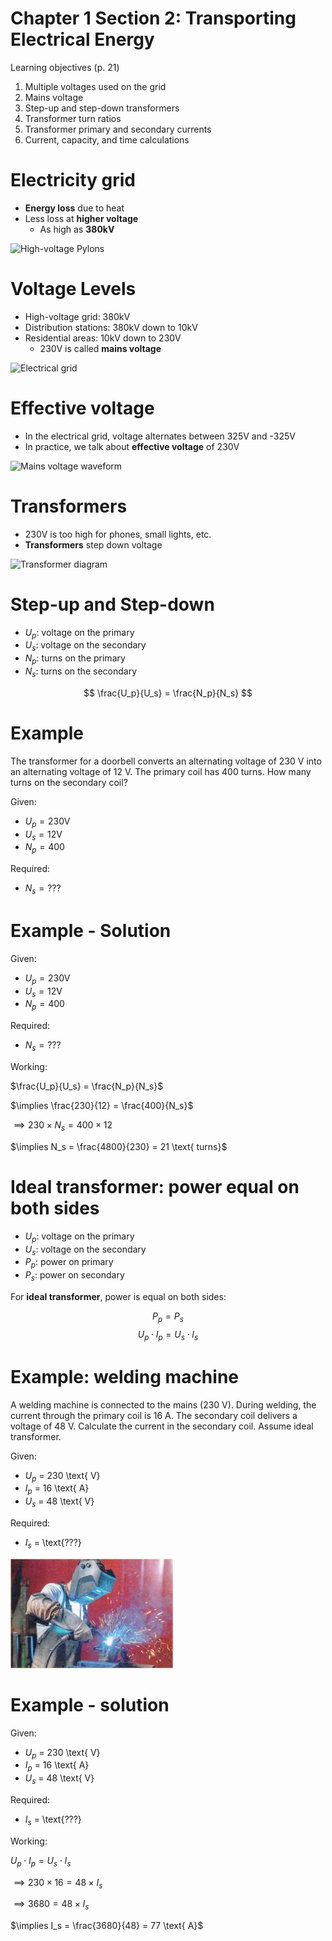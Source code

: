# Chapter 1 Section 2: Transporting Electrical Energy

Learning objectives (p. 21)

1. Multiple voltages used on the grid
1. Mains voltage
1. Step-up and step-down transformers
1. Transformer turn ratios
1. Transformer primary and secondary currents
1. Current, capacity, and time calculations

# Electricity grid

- **Energy loss** due to heat
- Less loss at **higher voltage**
    - As high as **380kV**

![High-voltage Pylons](img/pylons.png)

# Voltage Levels

- High-voltage grid: 380kV
- Distribution stations: 380kV down to 10kV
- Residential areas: 10kV down to 230V
    - 230V is called **mains voltage**

![Electrical grid](img/electrical-grid.png)

# Effective voltage

- In the electrical grid, voltage alternates between
    325V and -325V
- In practice, we talk about **effective voltage** of 230V

![Mains voltage waveform](img/mains-waveform.png)

# Transformers

- 230V is too high for phones, small lights, etc.
- **Transformers** step down voltage

![Transformer diagram](img/transformer.png)

# Step-up and Step-down

- $U_p$: voltage on the primary
- $U_s$: voltage on the secondary
- $N_p$: turns on the primary
- $N_s$: turns on the secondary

$$ \frac{U_p}{U_s} = \frac{N_p}{N_s} $$

# Example

The transformer for a doorbell converts an alternating voltage
of 230 V into an alternating voltage of 12 V.
The primary coil has 400 turns.
How many turns on the secondary coil?

Given:

- $U_p = 230 \text{V}$
- $U_s = 12 \text{V}$
- $N_p = 400$

Required:

- $N_s = \text{???}$


# Example - Solution

Given:

- $U_p = 230 \text{V}$
- $U_s = 12 \text{V}$
- $N_p = 400$

Required:

- $N_s = \text{???}$

Working:

$\frac{U_p}{U_s} = \frac{N_p}{N_s}$

$\implies \frac{230}{12} = \frac{400}{N_s}$

$\implies 230 \times N_s = 400 \times 12$

$\implies N_s = \frac{4800}{230} = 21 \text{ turns}$

# Ideal transformer: power equal on both sides

- $U_p$: voltage on the primary
- $U_s$: voltage on the secondary
- $P_p$: power on primary
- $P_s$: power on secondary

For **ideal transformer**, power is equal on both sides:

$$P_p = P_s$$
$$U_p \cdot I_p = U_s \cdot I_s$$

# Example: welding machine

A welding machine is connected to the mains (230 V).
During welding,
the current through the primary coil is 16 A.
The secondary coil delivers a voltage of 48 V.
Calculate the current in the secondary coil.
Assume ideal transformer.

Given:

- $U_p$ = 230 \text{ V}
- $I_p$ = 16 \text{ A}
- $U_s$ = 48 \text{ V}

Required:

- $I_s$ = \text{???}

![Welding machine](img/welder.jpg)

# Example - solution

Given:

- $U_p$ = 230 \text{ V}
- $I_p$ = 16 \text{ A}
- $U_s$ = 48 \text{ V}

Required:

- $I_s$ = \text{???}

Working:

$U_p \cdot I_p = U_s \cdot I_s$

$\implies 230 \times 16 = 48 \times I_s$

$\implies 3680 = 48 \times I_s$

$\implies I_s = \frac{3680}{48} = 77 \text{ A}$
